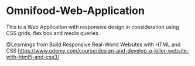 # Omnifood-Web-Application

This is a Web Application with responsive design in consideration using CSS grids, flex box and media queries.


@Learnings from Build Responsive Real-World Websites with HTML and CSS
https://www.udemy.com/course/design-and-develop-a-killer-website-with-html5-and-css3/

